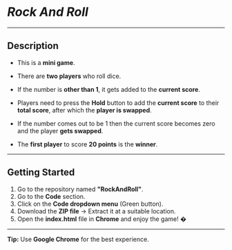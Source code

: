 #  _Rock And Roll_

---

## Description

- This is a **mini game**.
- There are **two players** who roll dice.
- If the number is **other than 1**, it gets added to the **current score**.
- Players need to press the **Hold** button to add the **current score** to their **total score**, after which the **player is swapped**.
- If the number comes out to be 1 then the current score becomes zero and the player **gets swapped**.

- The **first player** to score **20 points** is the **winner**.

---

##  Getting Started

1. Go to the repository named **"RockAndRoll"**.
2. Go to the **Code** section.
3. Click on the **Code dropdown menu** (Green button).
4. Download the **ZIP file** → Extract it at a suitable location.
5. Open the **index.html** file in **Chrome** and enjoy the game! �

---

**Tip:** Use **Google Chrome** for the best experience.
